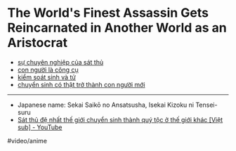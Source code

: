 # The World's Finest Assassin Gets Reincarnated in Another World as an Aristocrat

- [sự chuyên nghiệp của sát thủ](sự%20chuyên%20nghiệp%20của%20sát%20thủ.md)
- [con người là công cụ](con%20người%20là%20công%20cụ.md)
- [kiểm soát sinh và tử](kiểm%20soát%20sinh%20và%20tử.md)
- [chuyển sinh có thật trở thành con người mới](chuyển%20sinh%20có%20thật%20trở%20thành%20con%20người%20mới.md)

---

- Japanese name: Sekai Saikō no Ansatsusha, Isekai Kizoku ni Tensei-suru
- [Sát thủ đệ nhất thế giới chuyển sinh thành quý tộc ở thế giới khác [Việt sub] - YouTube](https://www.youtube.com/playlist?list=PLdM751AKK4aNZKavYFk3uWT7Sg1CqHp4q)

#video/anime
